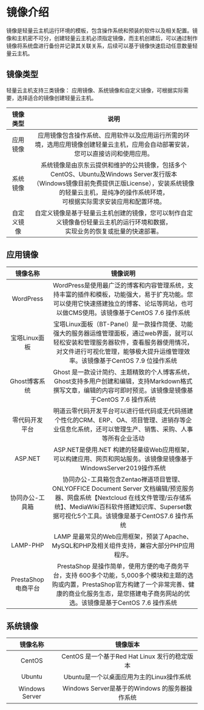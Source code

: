 # 镜像介绍


镜像是轻量云主机运行环境的模板，包含操作系统和预装的软件以及相关配置。镜像和主机密不可分，创建轻量云主机必须指定镜像，而主机创建后，可以通过制作镜像将系统盘进行备份并记录其关联关系，后续可以基于镜像快速启动任意数量轻量云主机。



## 镜像类型

 轻量云主机支持三类镜像： 应用镜像、系统镜像和自定义镜像，可根据实际需要，选择适合的镜像创建轻量云主机。

 | 镜像类型 | 说明 | 
| :-----:| :----: | 
| 应用镜像 | 应用镜像包含操作系统、应用软件以及应用运行所需的环境，选用应用镜像创建轻量云主机，应用会自动部署安装，<br>您可以直接访问和使用应用。 | 
| 系统镜像 | 系统镜像是由京东云提供和维护的公共镜像，包括多个CentOS、Ubuntu及Windows Server发行版本<br>（Windows镜像目前免费提供正版License），安装系统镜像的轻量云主机，是纯净的操作系统环境，<br>可根据实际需求安装应用和配置环境。 | 
| 自定义镜像 | 自定义镜像是基于轻量云主机创建的镜像，您可以制作自定义镜像备份轻量云主机的运行环境和数据，<br>实现业务的恢复或批量的快速部署。 | 

## 应用镜像


| 镜像名称 | 镜像说明 | 
| :-----:| :----: | 
| WordPress | WordPress是使用最广泛的博客和内容管理系统，支持丰富的插件和模板，功能强大，易于扩充功能。您可以使用它快速搭建独立的博客、论坛等网站，也可以做CMS使用。该镜像基于CentOS 7.6 操作系统 | 
| 宝塔Linux面板 | 宝塔Linux面板（BT-Panel）是一款操作简便、功能强大的服务器运维管理面板，通过web界面，就可以轻松安装和管理服务器软件，查看服务器使用情况，对文件进行可视化管理，能够极大提升运维管理效率。该镜像基于CentOS 7.9 位操作系统 | 
| Ghost博客系统 |Ghost 是一款设计简约、主题精致的个人博客系统，Ghost支持多用户创建和编辑，支持Markdown格式撰写文章，编辑的内容可即时预览。该镜像是镜像基于CentOS 7.6 操作系统 | 
| 零代码开发平台 | 明道云零代码开发平台可以进行低代码或无代码搭建个性化的CRM、ERP、OA、项目管理、进销存等企业信息化系统，还可以管理生产、销售、采购、人事等所有企业活动 | 
| ASP.NET	 | ASP.NET是使用.NET 构建的轻量级Web应用框架，可以构建应用、网页和网站服务。该镜像是镜像基于WindowsServer2019操作系统 | 
| 协同办公-工具箱 | 协同办公-工具箱包含Zentao禅道项目管理、ONLYOFFICE Document Server 文档编辑/预览服务器、网盘系统【Nextcloud 在线文件管理/云存储系统】、MediaWiki百科软件搭建知识库、Superset数据可视化5个工具。该镜像是基于CentOS7.6 操作系统 | 
| LAMP-PHP	 | LAMP 是最常见的Web应用框架，预装了Apache、MySQL和PHP及相关组件支持，兼容大部分PHP应用程序。 | 
| PrestaShop电商平台		 | PrestaShop 是操作简单，使用方便的电子商务平台，支持 600多个功能，5,000多个模块和主题的选购或内置，PrestaShop官方构建了一个非常完善、健康的商业化服务生态，是您搭建电子商务网站的优选。该镜像是基于CentOS 7.6 操作系统	 | 

## 系统镜像

| 镜像名称 | 镜像版本 | 
| :-----:| :----: | 
| CentOS | CentOS 是一个基于Red Hat Linux 发行的稳定版本 |
| Ubuntu | Ubuntu是一个以桌面应用为主的Linux操作系统 |
| Windows Server | Windows Server是基于的Windows 的服务器操作系统 |



